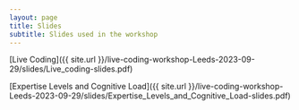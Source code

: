 ```yaml
---
layout: page
title: Slides
subtitle: Slides used in the workshop
---
```


[Live Coding]({{ site.url }}/live-coding-workshop-Leeds-2023-09-29/slides/Live_coding-slides.pdf)

[Expertise Levels and Cognitive Load]({{ site.url }}/live-coding-workshop-Leeds-2023-09-29/slides/Expertise_Levels_and_Cognitive_Load-slides.pdf)
